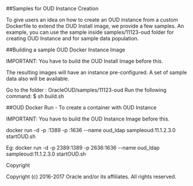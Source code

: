 ##Samples for OUD Instance Creation

To give users an idea on how to create an OUD instance from a custom Dockerfile to extend the OUD Install image, we provide a few samples. An example, you can use the sample inside samples/11123-oud folder for creating OUD Instance and for sample data population.

##Building a sample OUD Docker Instance Image

IMPORTANT: You have to build the OUD Install Image before this.

The resulting images will have an instance pre-configured. A set of sample data also will be available.

Go to the folder  : OracleOUD/samples/11123-oud
Run the following command:
$ sh build.sh


##OUD Docker Run - To create a container with OUD Instance 

IMPORTANT: You have to build the OUD Instance Image before this.

docker run -d -p <non ssl port>:1389 -p <ssl port>:1636 --name oud_ldap sampleoud:11.1.2.3.0 startOUD.sh

Eg: docker run -d -p 2389:1389 -p 2636:1636 --name oud_ldap sampleoud:11.1.2.3.0 startOUD.sh


Copyright

Copyright (c) 2016-2017 Oracle and/or its affiliates. All rights reserved.